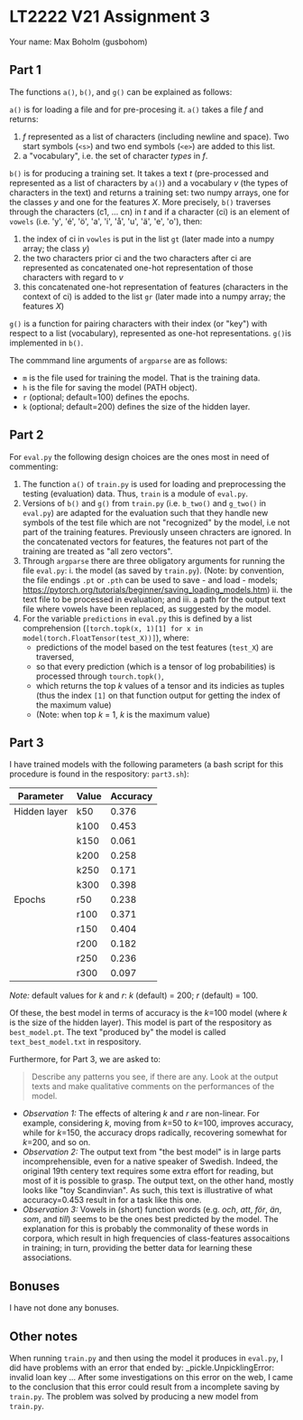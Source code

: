 # LT2222 V21 Assignment 3

Your name: Max Boholm (gusbohom)

## Part 1
The functions `a()`, `b()`, and `g()` can be explained as follows:

`a()` is for loading a file and for pre-procesing it. `a()` takes a file *f* and returns:
1. *f* represented as a list of characters (including newline and space). Two start symbols (`<s>`) and two end symbols (`<e>`) are added to this list.
2. a "vocabulary", i.e. the set of character *types* in *f*.

`b()` is for producing a training set. It takes a text *t* (pre-processed and represented as a list of characters by `a()`) and a vocabulary *v* (the types of characters in the text) and returns a training set: two numpy arrays, one for the classes *y* and one for the features *X*. More precisely, `b()` traverses through the characters (c1, ... cn) in *t* and if a character (ci) is an element of `vowels` (i.e. 'y', 'é', 'ö', 'a', 'i', 'å', 'u', 'ä', 'e', 'o'), then: 
1. the index of ci in `vowles` is put in the list `gt` (later made into a numpy array; the class *y*)
2. the two characters prior ci and the two characters after ci are represented as concatenated one-hot representation of those characters with regard to *v*
3. this concatenated one-hot representation of features (characters in the context of ci) is added to the list `gr` (later made into a numpy array; the features *X*)

`g()` is a function for pairing characters with their index (or "key") with respect to a list (vocabulary), represented as one-hot representations. `g()`is implemented in `b()`. 

The commmand line arguments of `argparse` are as follows:

*   `m` is the file used for training the model. That is the training data.
*   `h` is the file for saving the model (PATH object).
*   `r` (optional; default=100) defines the epochs.
*   `k` (optional; default=200) defines the size of the hidden layer.

## Part 2
For `eval.py` the following design choices are the ones most in need of commenting: 

1. The function `a()` of `train.py` is used for loading and preprocessing the testing (evaluation) data. Thus, `train` is a module of `eval.py`.
2. Versions of `b()` and `g()` from `train.py` (i.e. `b_two()` and `g_two()` in `eval.py`) are adapted for the evaluation such that they handle new symbols of the test file which are not "recognized" by the model, i.e not part of the training features. Previously unseen chracters are ignored. In the concatenated vectors for features, the features not part of the training are treated as "all zero vectors". 
3. Through `argparse` there are three obligatory arguments for running the file `eval.py`: 
	i. the model (as saved by `train.py`). (Note: by convention, the file endings `.pt` or `.pth` can be used to save - and load - models; https://pytorch.org/tutorials/beginner/saving_loading_models.htm)
	ii. the text file to be processed in evaluation; and 
	iii. a path for the output text file where vowels have been replaced, as suggested by the model.
4. For the variable `predictions` in `eval.py` this is defined by a list comprehension (`[torch.topk(x, 1)[1] for x in model(torch.FloatTensor(test_X))]`), where:
    - predictions of the model based on the test features (`test_X`) are traversed,
    - so that every prediction (which is a tensor of log probabilities) is processed through `tourch.topk()`, 
    - which returns the top *k* values of a tensor and its indicies as tuples (thus the index `[1]` on that function output for getting the index of the maximum value)
    - (Note: when top *k* = 1, *k* is the maximum value)

## Part 3
I have trained models with the following parameters (a bash script for this procedure is found in the respository: `part3.sh`): 

|Parameter   |Value|Accuracy|
|------------|-----|--------|
|Hidden layer| k50 |   0.376|
|            | k100|   0.453|
|            | k150|   0.061|
|            | k200|   0.258|
|            | k250|   0.171|
|            | k300|   0.398|
|Epochs      | r50 |   0.238|
|            | r100|   0.371|
|            | r150|   0.404|
|            | r200|   0.182|
|            | r250|   0.236|
|            | r300|   0.097|

*Note:* default values for *k* and *r*: *k* (default) = 200; *r* (default) = 100.

Of these, the best model in terms of accuracy is the *k*=100 model (where *k* is the size of the hidden layer). This model is part of the respository as `best_model.pt`. The text "produced by" the model is called `text_best_model.txt` in respository.  

Furthermore, for Part 3, we are asked to:

> Describe any patterns you see, if there are any. Look at the output texts and make qualitative comments on the performances of the model.

*    *Observation 1:* The effects of altering *k* and *r* are non-linear. For example, considering *k*, moving from *k*=50 to *k*=100, improves accuracy, while for *k*=150, the accuracy drops radically, recovering somewhat for *k*=200, and so on.  
*    *Observation 2:* The output text from "the best model" is in large parts incomprehensible, even for a native speaker of Swedish. Indeed, the original 19th centery text requires some extra effort for reading, but most of it is possible to grasp. The output text, on the other hand, mostly looks like "toy Scandinvian". As such, this text is illustrative of what accuracy=0.453 result in for a task like this one.
*    *Observation 3:* Vowels in (short) function words (e.g. *och*, *att*, *för*, *än*, *som*, and *till*) seems to be the ones best predicted by the model. The explanation for this is probably the commonality of these words in corpora, which result in high frequencies of class-features assocaitions in training; in turn, providing the better data for learning these associations.     

## Bonuses
I have not done any bonuses.

## Other notes
When running `train.py` and then using the model it produces in `eval.py`, I did have problems with an error that ended by:
	_pickle.UnpicklingError: invalid loan key ...
After some investigations on this error on the web, I came to the conclusion that this error could result from a incomplete saving by `train.py`. The problem was solved by producing a new model from `train.py`. 
